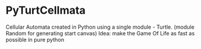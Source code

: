 # PyTurtCellmata
Cellular Automata created in Python using a single module - Turtle. (module Random for generating start canvas)
Idea: make the Game Of Life as fast as possible in pure python

